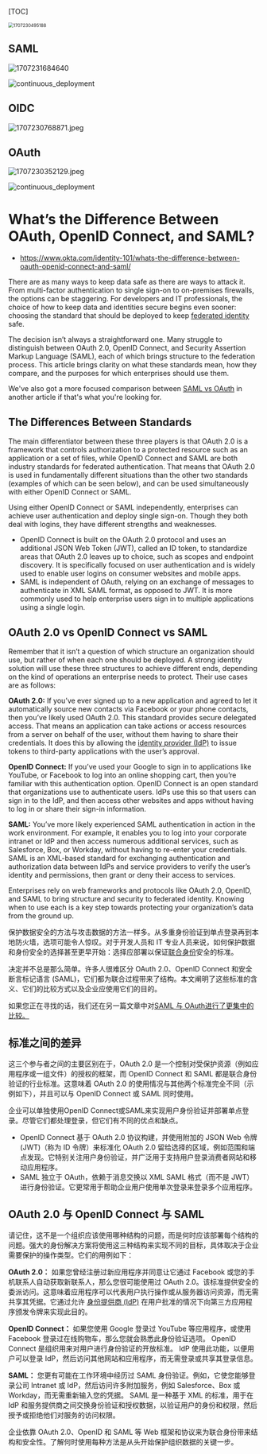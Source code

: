 [TOC]





<img src="https://p.ipic.vip/hesnif.jpg" alt="1707230495188" style="zoom:63%;" />





## SAML

![1707231684640](https://p.ipic.vip/4oqe7s.jpg)



![continuous_deployment](https://p.ipic.vip/e2p7h1.jpg)



## OIDC

![1707230768871.jpeg](https://p.ipic.vip/9tn6n1.png)





## OAuth

![1707230352129.jpeg](https://p.ipic.vip/8acm9x.png)



![continuous_deployment](https://p.ipic.vip/runbgx.jpg)





# What’s the Difference Between OAuth, OpenID Connect, and SAML?

- https://www.okta.com/identity-101/whats-the-difference-between-oauth-openid-connect-and-saml/

There are as many ways to keep data safe as there are ways to attack it. From multi-factor authentication to single sign-on to on-premises firewalls, the options can be staggering. For developers and IT professionals, the choice of how to keep data and identities secure begins even sooner: choosing the standard that should be deployed to keep [federated identity](https://www.okta.com/identity-101/what-is-federated-identity/) safe.

The decision isn’t always a straightforward one. Many struggle to distinguish between OAuth 2.0, OpenID Connect, and Security Assertion Markup Language (SAML), each of which brings structure to the federation process. This article brings clarity on what these standards mean, how they compare, and the purposes for which enterprises should use them.

We've also got a more focused comparison between [SAML vs OAuth](https://www.okta.com/identity-101/saml-vs-oauth/) in another article if that's what you're looking for.

## The Differences Between Standards

The main differentiator between these three players is that OAuth 2.0 is a framework that controls authorization to a protected resource such as an application or a set of files, while OpenID Connect and SAML are both industry standards for federated authentication. That means that OAuth 2.0 is used in fundamentally different situations than the other two standards (examples of which can be seen below), and can be used simultaneously with either OpenID Connect or SAML.

Using either OpenID Connect or SAML independently, enterprises can achieve user authentication and deploy single sign-on. Though they both deal with logins, they have different strengths and weaknesses.

- OpenID Connect is built on the OAuth 2.0 protocol and uses an additional JSON Web Token (JWT), called an ID token, to standardize areas that OAuth 2.0 leaves up to choice, such as scopes and endpoint discovery. It is specifically focused on user authentication and is widely used to enable user logins on consumer websites and mobile apps.
- SAML is independent of OAuth, relying on an exchange of messages to authenticate in XML SAML format, as opposed to JWT. It is more commonly used to help enterprise users sign in to multiple applications using a single login.

## OAuth 2.0 vs OpenID Connect vs SAML

Remember that it isn’t a question of which structure an organization should use, but rather of when each one should be deployed. A strong identity solution will use these three structures to achieve different ends, depending on the kind of operations an enterprise needs to protect. Their use cases are as follows:

**OAuth 2.0:** If you’ve ever signed up to a new application and agreed to let it automatically source new contacts via Facebook or your phone contacts, then you’ve likely used OAuth 2.0. This standard provides secure delegated access. That means an application can take actions or access resources from a server on behalf of the user, without them having to share their credentials. It does this by allowing the [identity provider (IdP)](https://www.okta.com/identity-101/why-your-company-needs-an-identity-provider/) to issue tokens to third-party applications with the user’s approval.

**OpenID Connect:** If you’ve used your Google to sign in to applications like YouTube, or Facebook to log into an online shopping cart, then you’re familiar with this authentication option. OpenID Connect is an open standard that organizations use to authenticate users. IdPs use this so that users can sign in to the IdP, and then access other websites and apps without having to log in or share their sign-in information. 

**SAML:** You’ve more likely experienced SAML authentication in action in the work environment. For example, it enables you to log into your corporate intranet or IdP and then access numerous additional services, such as Salesforce, Box, or Workday, without having to re-enter your credentials. SAML is an XML-based standard for exchanging authentication and authorization data between IdPs and service providers to verify the user’s identity and permissions, then grant or deny their access to services.

Enterprises rely on web frameworks and protocols like OAuth 2.0, OpenID, and SAML to bring structure and security to federated identity. Knowing when to use each is a key step towards protecting your organization’s data from the ground up.





保护数据安全的方法与攻击数据的方法一样多。从多重身份验证到单点登录再到本地防火墙，选项可能令人惊叹。对于开发人员和 IT 专业人员来说，如何保护数据和身份安全的选择甚至更早开始：选择应部署以保证[联合身份](https://www.okta.com/identity-101/what-is-federated-identity/)安全的标准。

决定并不总是那么简单。许多人很难区分 OAuth 2.0、OpenID Connect 和安全断言标记语言 (SAML)，它们都为联合过程带来了结构。本文阐明了这些标准的含义、它们的比较方式以及企业应使用它们的目的。

如果您正在寻找的话，我们还在另一篇文章中对[SAML 与 OAuth进行了更集中的比较。](https://www.okta.com/identity-101/saml-vs-oauth/)

## 标准之间的差异

这三个参与者之间的主要区别在于，OAuth 2.0 是一个控制对受保护资源（例如应用程序或一组文件）的授权的框架，而 OpenID Connect 和 SAML 都是联合身份验证的行业标准。这意味着 OAuth 2.0 的使用情况与其他两个标准完全不同（示例如下），并且可以与 OpenID Connect 或 SAML 同时使用。

企业可以单独使用OpenID Connect或SAML来实现用户身份验证并部署单点登录。尽管它们都处理登录，但它们有不同的优点和缺点。

- OpenID Connect 基于 OAuth 2.0 协议构建，并使用附加的 JSON Web 令牌 (JWT)（称为 ID 令牌）来标准化 OAuth 2.0 留给选择的区域，例如范围和端点发现。它特别关注用户身份验证，并广泛用于支持用户登录消费者网站和移动应用程序。
- SAML 独立于 OAuth，依赖于消息交换以 XML SAML 格式（而不是 JWT）进行身份验证。它更常用于帮助企业用户使用单次登录来登录多个应用程序。

## OAuth 2.0 与 OpenID Connect 与 SAML

请记住，这不是一个组织应该使用哪种结构的问题，而是何时应该部署每个结构的问题。强大的身份解决方案将使用这三种结构来实现不同的目标，具体取决于企业需要保护的操作类型。它们的用例如下：

**OAuth 2.0：** 如果您曾经注册过新应用程序并同意让它通过 Facebook 或您的手机联系人自动获取新联系人，那么您很可能使用过 OAuth 2.0。该标准提供安全的委派访问。这意味着应用程序可以代表用户执行操作或从服务器访问资源，而无需共享其凭据。它通过允许 [身份提供商 (IdP)](https://www.okta.com/identity-101/why-your-company-needs-an-identity-provider/) 在用户批准的情况下向第三方应用程序颁发令牌来实现此目的。

**OpenID Connect：** 如果您使用 Google 登录过 YouTube 等应用程序，或使用 Facebook 登录过在线购物车，那么您就会熟悉此身份验证选项。 OpenID Connect 是组织用来对用户进行身份验证的开放标准。 IdP 使用此功能，以便用户可以登录 IdP，然后访问其他网站和应用程序，而无需登录或共享其登录信息。 

**SAML：** 您更有可能在工作环境中经历过 SAML 身份验证。例如，它使您能够登录公司 Intranet 或 IdP，然后访问许多附加服务，例如 Salesforce、Box 或 Workday，而无需重新输入您的凭据。 SAML 是一种基于 XML 的标准，用于在 IdP 和服务提供商之间交换身份验证和授权数据，以验证用户的身份和权限，然后授予或拒绝他们对服务的访问权限。

企业依靠 OAuth 2.0、OpenID 和 SAML 等 Web 框架和协议来为联合身份带来结构和安全性。了解何时使用每种方法是从头开始保护组织数据的关键一步。